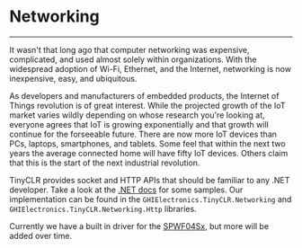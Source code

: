 # Networking
---
It wasn't that long ago that computer networking was expensive, complicated, and used almost solely within organizations. With the widespread adoption of Wi-Fi, Ethernet, and the Internet, networking is now inexpensive, easy, and ubiquitous.

As developers and manufacturers of embedded products, the Internet of Things revolution is of great interest. While the projected growth of the IoT market varies wildly depending on whose research you're looking at, everyone agrees that IoT is growing exponentially and that growth will continue for the forseeable future. There are now more IoT devices than PCs, laptops, smartphones, and tablets. Some feel that within the next two years the average connected home will have fifty IoT devices. Others claim that this is the start of the next industrial revolution.

TinyCLR provides socket and HTTP APIs that should be familiar to any .NET developer. Take a look at the [.NET docs](https://docs.microsoft.com/en-us/dotnet/api/system.net.sockets.socket) for some samples. Our implementation can be found in the `GHIElectronics.TinyCLR.Networking` and `GHIElectronics.TinyCLR.Networking.Http` libraries.

Currently we have a built in driver for the [SPWF04Sx](spwf04sx.md), but more will be added over time.
